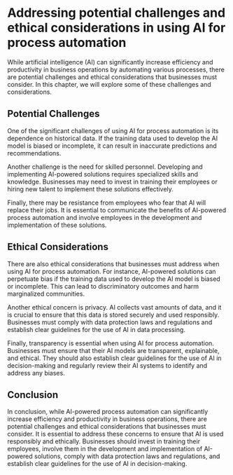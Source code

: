 Addressing potential challenges and ethical considerations in using AI for process automation
===============================================================================================================================================

While artificial intelligence (AI) can significantly increase efficiency and productivity in business operations by automating various processes, there are potential challenges and ethical considerations that businesses must consider. In this chapter, we will explore some of these challenges and considerations.

Potential Challenges
--------------------

One of the significant challenges of using AI for process automation is its dependence on historical data. If the training data used to develop the AI model is biased or incomplete, it can result in inaccurate predictions and recommendations.

Another challenge is the need for skilled personnel. Developing and implementing AI-powered solutions requires specialized skills and knowledge. Businesses may need to invest in training their employees or hiring new talent to implement these solutions effectively.

Finally, there may be resistance from employees who fear that AI will replace their jobs. It is essential to communicate the benefits of AI-powered process automation and involve employees in the development and implementation of these solutions.

Ethical Considerations
----------------------

There are also ethical considerations that businesses must address when using AI for process automation. For instance, AI-powered solutions can perpetuate bias if the training data used to develop the AI model is biased or incomplete. This can lead to discriminatory outcomes and harm marginalized communities.

Another ethical concern is privacy. AI collects vast amounts of data, and it is crucial to ensure that this data is stored securely and used responsibly. Businesses must comply with data protection laws and regulations and establish clear guidelines for the use of AI in data processing.

Finally, transparency is essential when using AI for process automation. Businesses must ensure that their AI models are transparent, explainable, and ethical. They should also establish clear guidelines for the use of AI in decision-making and regularly review their AI systems to identify and address any biases.

Conclusion
----------

In conclusion, while AI-powered process automation can significantly increase efficiency and productivity in business operations, there are potential challenges and ethical considerations that businesses must consider. It is essential to address these concerns to ensure that AI is used responsibly and ethically. Businesses should invest in training their employees, involve them in the development and implementation of AI-powered solutions, comply with data protection laws and regulations, and establish clear guidelines for the use of AI in decision-making.
